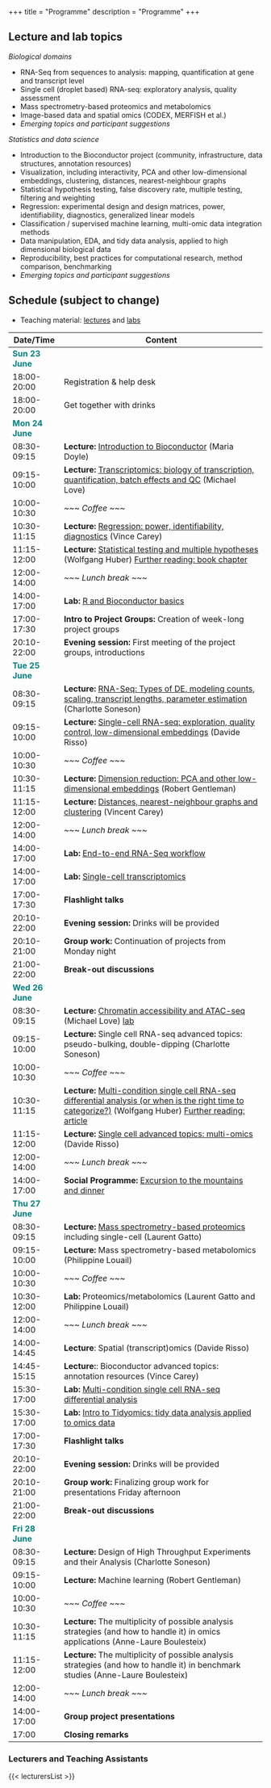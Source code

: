 +++
title = "Programme"
description = "Programme"
+++

## Lecture and lab topics

*Biological domains*

- RNA-Seq from sequences to analysis: mapping, quantification at gene and transcript level
- Single cell (droplet based) RNA-seq: exploratory analysis, quality assessment
- Mass spectrometry-based proteomics and metabolomics
- Image-based data and spatial omics (CODEX, MERFISH et al.)
- *Emerging topics and participant suggestions*

*Statistics and data science*

- Introduction to the Bioconductor project (community, infrastructure, data structures, annotation resources)
- Visualization, including interactivity, PCA and other low-dimensional embeddings, clustering, distances, nearest-neighbour graphs
- Statistical hypothesis testing, false discovery rate, multiple testing, filtering and weighting
- Regression: experimental design and design matrices, power, identifiability, diagnostics, generalized linear models
- Classification / supervised machine learning, multi-omic data integration methods
- Data manipulation, EDA, and tidy data analysis, applied to high dimensional biological data
- Reproducibility, best practices for computational research, method comparison, benchmarking
- *Emerging topics and participant suggestions*

## Schedule (subject to change)

* Teaching material: [lectures](https://drive.google.com/drive/folders/14sPbGAI4BVsIlZQEwzLwNmDTqFxbJJ0H) and [labs](https://github.com/Bioconductor/CSAMA-labs)

| Date/Time   | Content |
|-------------|---------|
| <font color="teal">**Sun 23 June**</font> | | <!-- Sunday -->
| 18:00-20:00 | Registration & help desk |
| 18:00-20:00 | Get together with drinks |
| <font color="teal">**Mon 24 June**</font> | | <!-- Monday -->
| 08:30-09:15 | **Lecture:** [Introduction to Bioconductor](https://docs.google.com/presentation/d/1tncVXL98dkQGEORyoFrfz-5EakBSL7O7KvcpmGgEYwc/edit?usp=sharing) (Maria Doyle) |
| 09:15-10:00 | **Lecture:** [Transcriptomics: biology of transcription, quantification, batch effects and QC](https://bit.ly/csama-rna-seq-intro) (Michael Love) |
| 10:00-10:30 | *~~~ Coffee ~~~* |
| 10:30-11:15 | **Lecture:** [Regression: power, identifiability, diagnostics](https://drive.google.com/file/d/1oOCGSmaTfWiYWnP-3KKy30n9LgQsTCDz/view?usp=drive_link) (Vince Carey) |
| 11:15-12:00 | **Lecture:** [Statistical testing and multiple hypotheses](https://docs.google.com/presentation/d/1vDvwq5TRal3QKXvv3GOgWDuX8xAmO7HZS5fVNKYBrXA/edit?usp=sharing) (Wolfgang Huber) [Further reading: book chapter](https://www.huber.embl.de/msmb/06-chap.html)|
| 12:00-14:00 | *~~~ Lunch break ~~~* |
| 14:00-17:00 | **Lab:** [R and Bioconductor basics](https://bioconductor.github.io/CSAMA-labs/intro-to-r-bioc/lab-1-intro-to-r-bioc.html) |
| 17:00-17:30 | **Intro to Project Groups:** Creation of week-long project groups |
| 20:10-22:00 | **Evening session:** First meeting of the project groups, introductions |
| <font color="teal">**Tue 25 June**</font> | | <!-- Tuesday -->
| 08:30-09:15 | **Lecture:** [RNA-Seq: Types of DE, modeling counts, scaling, transcript lengths, parameter estimation](https://drive.google.com/file/d/1d7x6vVilWb0Qmmgk3QrbW3JOAYKstqvb/view?usp=drive_open) (Charlotte Soneson) |
| 09:15-10:00 | **Lecture:** [Single-cell RNA-seq: exploration, quality control, low-dimensional embeddings](https://drive.google.com/file/d/1oW_DbHpc_XIx30uAYx82tdhv-ewTcKWk/view?usp=drive_link) (Davide Risso) | 
| 10:00-10:30 | *~~~ Coffee ~~~* |
| 10:30-11:15 | **Lecture:** [Dimension reduction: PCA and other low-dimensional embeddings](https://drive.google.com/file/d/1fHZpP0QThNKMZlEe6kyWowm6lL0MfrKy/view?usp=drive_link) (Robert Gentleman) |
| 11:15-12:00 | **Lecture:** [Distances, nearest-neighbour graphs and clustering](https://drive.google.com/file/d/18ztIKL6fhP562h6rmUnEmxcxjpe1ZIaq/view?usp=drive_link) (Vincent Carey) |
| 12:00-14:00 | *~~~ Lunch break ~~~* |
| 14:00-17:00 | **Lab:** [End-to-end RNA-Seq workflow](https://bioconductor.github.io/CSAMA-labs/bulk-rnaseq/rnaseqGene_CSAMA2024.html) |
| 14:00-17:00 | **Lab:** [Single-cell transcriptomics](https://bioconductor.github.io/CSAMA-labs/single-cell-rnaseq/singlecell_CSAMA2024.html) |
| 17:00-17:30 | **Flashlight talks** |
| 20:10-22:00 | **Evening session:** Drinks will be provided |
| 20:10-21:00 |	**Group work:** Continuation of projects from Monday night |
| 21:00-22:00 |	**Break-out discussions** |
| <font color="teal">**Wed 26 June**</font> | | <!-- Wednesday -->
| 08:30-09:15 | **Lecture:** [Chromatin accessibility and ATAC-seq](https://docs.google.com/presentation/d/152d9DAGPmqQDV0Vxq4DK1me56PhBvxNRiqS1ACmh_TQ/edit?usp=sharing) (Michael Love) [lab](https://bioconductor.github.io/CSAMA-labs/bulk-atacseq/fluent-genomics-v2.html) |
| 09:15-10:00 | **Lecture:** Single cell RNA-seq advanced topics: pseudo-bulking, double-dipping (Charlotte Soneson) |
| 10:00-10:30 | *~~~ Coffee ~~~* |
| 10:30-11:15 | **Lecture:** [Multi-condition single cell RNA-seq differential analysis (or when is the right time to categorize?)](https://docs.google.com/presentation/d/1ZUKI16gE1ZNDtxWZBKcaN2H0MkNEZpqcKWxVpnTtNOc/edit?usp=sharing) (Wolfgang Huber) [Further reading: article](https://doi.org/10.1101/2023.03.06.531268)|
| 11:15-12:00 | **Lecture:** [Single cell advanced topics: multi-omics](https://drive.google.com/file/d/1ocei79GD6eMRLqlbyRmO6cMe5oXQ1qtl/view?usp=drive_link) (Davide Risso) |
| 12:00-14:00 | *~~~ Lunch break ~~~* |
| 14:00-17:00 | **Social Programme:** [Excursion to the mountains and dinner](../about/#social) |
| <font color="teal">**Thu 27 June**</font> | | <!-- Thursday -->
| 08:30-09:15 | **Lecture:** [Mass spectrometry-based proteomics](https://lgatto.github.io/2024_06_27_CSAMA_Brixen/#1) including single-cell (Laurent Gatto) |
| 09:15-10:00 | **Lecture:** Mass spectrometry-based metabolomics (Philippine Louail) |
| 10:00-10:30 | *~~~ Coffee ~~~* |
| 10:30-12:00 | **Lab:** Proteomics/metabolomics (Laurent Gatto and Philippine Louail) |
| 12:00-14:00 | *~~~ Lunch break ~~~* |
| 14:00-14:45 | **Lecture**: Spatial (transcript)omics (Davide Risso) |
| 14:45-15:15 | **Lecture:**: Bioconductor advanced topics: annotation resources (Vince Carey) |
| 15:30-17:00 | **Lab:** [Multi-condition single cell RNA-seq differential analysis](https://bioconductor.github.io/CSAMA-labs/multicond-scRNA-lemur/multicond-scRNA-lemur-CSAMA2024.html) |
| 15:30-17:00 | **Lab:** [Intro to Tidyomics: tidy data analysis applied to omics data](https://tidyomics.github.io/tidy-intro-talk/) |
| 17:00-17:30 | **Flashlight talks** |
| 20:10-22:00 | **Evening session:** Drinks will be provided |
| 20:10-21:00 |	**Group work:** Finalizing group work for presentations Friday afternoon |
| 21:00-22:00 |	**Break-out discussions** |
| <font color="teal">**Fri 28 June**</font> | | <!-- Friday -->
| 08:30-09:15 | **Lecture:** Design of High Throughput Experiments and their Analysis (Charlotte Soneson) |
| 09:15-10:00 | **Lecture:** Machine learning (Robert Gentleman) |
| 10:00-10:30 | *~~~ Coffee ~~~* |
| 10:30-11:15 | **Lecture:** The multiplicity of possible analysis strategies (and how to handle it) in omics applications (Anne-Laure Boulesteix) |
| 11:15-12:00 | **Lecture:** The multiplicity of possible analysis strategies (and how to handle it) in benchmark studies (Anne-Laure Boulesteix) |
| 12:00-14:00 | *~~~ Lunch break ~~~* |
| 14:00-17:00 | **Group project presentations** |
| 17:00 | **Closing remarks** |

### Lecturers and Teaching Assistants

{{< lecturersList >}}

